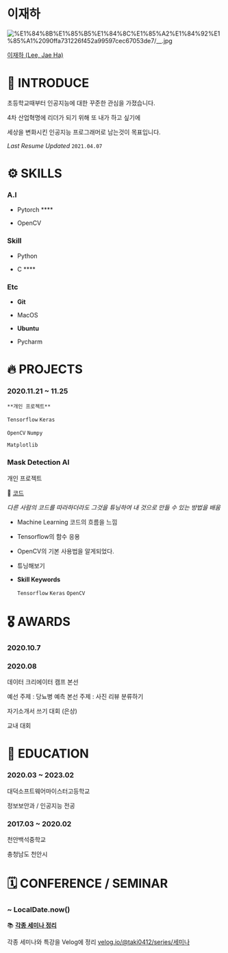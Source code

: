 # 이재하

![%E1%84%8B%E1%85%B5%E1%84%8C%E1%85%A2%E1%84%92%E1%85%A1%2090ffa731226f452a99597cec67053de7/__.jpg](%E1%84%8B%E1%85%B5%E1%84%8C%E1%85%A2%E1%84%92%E1%85%A1%2090ffa731226f452a99597cec67053de7/__.jpg)

[이재하 (Lee, Jae Ha)](%E1%84%8B%E1%85%B5%E1%84%8C%E1%85%A2%E1%84%92%E1%85%A1%2090ffa731226f452a99597cec67053de7/%E1%84%8B%E1%85%B5%E1%84%8C%E1%85%A2%E1%84%92%E1%85%A1%20(Lee,%20Jae%20Ha)%209ffe338e8d9b4d829c720bc7d93bc411.csv)

# 📃 INTRODUCE

초등학교때부터 인공지능에 대한 꾸준한 관심을 가졌습니다.

4차 산업혁명에 리더가 되기 위해 또 내가 하고 싶기에

세상을 변화시킨 인공지능 프로그래머로 남는것이 목표입니다.

*Last Resume Updated* `2021.04.07`

# ⚙ SKILLS

### A.I

- Pytorch ****

- OpenCV

### Skill

- Python

- C ****

### Etc

- **Git**
- MacOS

- **Ubuntu**
- Pycharm

# 🔥 PROJECTS

### 2020.11.21 ~ 11.25

`**개인 프로젝트**`

`Tensorflow` `Keras`

`OpenCV` `Numpy`

`Matplotlib`

### Mask Detection AI

개인 프로젝트

📝 [코드](https://github.com/CV-JaeHa/Face_and_Mask_Detection)

*다른 사람의 코드를 따라하더라도 그것을 튜닝하여 내 것으로 만들 수 있는 방법을 배움*

- Machine Learning 코드의 흐름을 느낌
- Tensorflow의 함수 응용
- OpenCV의 기본 사용법을 알게되었다.
- 튜닝해보기
- **Skill Keywords**

    `Tensorflow` `Keras` `OpenCV` 

# 🎖 AWARDS

### 2020.10.7

### 2020.08

데이터 크리에이터 캠프 본선

예선 주제 : 당뇨병 예측
본선 주제 : 사진 리뷰 분류하기

자기소개서 쓰기 대회 (은상)

교내 대회

# 🏫 EDUCATION

### 2020.03 ~ 2023.02

대덕소프트웨어마이스터고등학교

정보보안과 / 인공지능 전공

### 2017.03 ~ 2020.02

천안백석중학교

충청남도 천안시

# 🗓 CONFERENCE / SEMINAR

### ~ LocalDate.now()

📚 **[각종 세미나 정리](https://os94.tistory.com/category/Conference%2C%20Seminar)**

각종 세미나와 특강을 Velog에 정리
[velog.io/@taki0412/series/세미나](https://velog.io/@taki0412/series/세미나)
